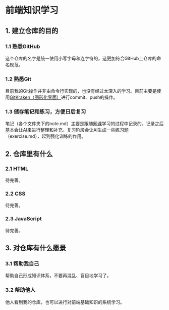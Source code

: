 # 前端知识学习

## 1. 建立仓库的目的

### 1.1 熟悉GitHub

这个仓库的名字是统一使用小写字母和连字符的，这更加符合GitHub上仓库的命名规范。

### 1.2 熟悉Git

目前我的Git操作并非由命令行实现的，也没有经过太深入的学习。目前主要是使用[GitKraken（图形化界面）](https://www.gitkraken.com/)进行commit、push的操作。

### 1.3 储存笔记和练习，方便日后复习

笔记（各个文件夹下的note.md）主要是跟随[网课](https://www.bilibili.com/video/BV1jj411P7Yp/?spm_id_from=333.1007.top_right_bar_window_default_collection.content.click&vd_source=436e96e6ebb966df2dab0e5a2892bda8)学习的过程中记录的。记录之后基本会让AI来进行整理和补充。复习阶段会让AI生成一些练习题（exercise.md），起到强化训练的作用。

## 2. 仓库里有什么

### 2.1 HTML

待完善。

### 2.2 CSS

待完善。

### 2.3 JavaScript

待完善。

## 3. 对仓库有什么愿景

### 3.1 帮助我自己

帮助自己形成知识体系，不要再混乱、盲目地学习了。

### 3.2 帮助他人

他人看到我的仓库，也可以进行对前端基础知识的系统学习。